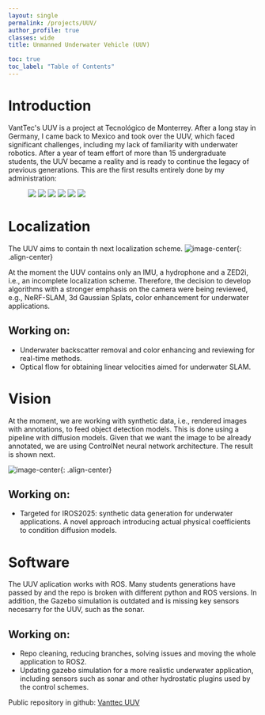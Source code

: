 ```yaml
---
layout: single
permalink: /projects/UUV/
author_profile: true
classes: wide
title: Unmanned Underwater Vehicle (UUV)

toc: true
toc_label: "Table of Contents"
---
```


# Introduction
VantTec's UUV is a project at Tecnológico de Monterrey. After a long stay in Germany, I came back to Mexico and took over the UUV, which faced significant challenges, including my lack of familiarity with underwater robotics. After a year of team effort of more than 15 undergraduate students, the UUV became a reality and is ready to continue the legacy of previous generations. This are the first results entirely done by my administration: 

<figure class="third">
  <a href="../../assets/images/uuv_1.jpeg">
  <img src="../../assets/images/uuv_1.jpeg"></a>

  <a href="../../assets/images/uuv.jpeg">
  <img src="../../assets/images/uuv.jpeg"></a>

  <a href="../../assets/images/uuv_test.gif">
  <img src="../../assets/images/uuv_test.gif"></a>

  <a href="../../assets/images/uuv_cfd.jpeg">
  <img src="../../assets/images/uuv_cfd.jpeg"></a>

  <a href="../../assets/images/uuv_gazebo.jpeg">
  <img src="../../assets/images/uuv_gazebo.jpeg"></a>

  <a href="../../assets/images/uuv_equipo.jpeg">
  <img src="../../assets/images/uuv_equipo.jpeg"></a>

</figure>

# Localization
The UUV aims to contain th next localization scheme.
![image-center](../../assets/images/localization_scheme.png){: .align-center}

At the moment the UUV contains only an IMU, a hydrophone and a ZED2i, i.e., an incomplete localization scheme. Therefore, the decision to develop algorithms with a stronger emphasis on the camera were being reviewed, e.g., NeRF-SLAM, 3d Gaussian Splats, color enhancement for underwater applications.

## Working on:
- Underwater backscatter removal and color enhancing and reviewing for real-time methods.
- Optical flow for obtaining linear velocities aimed for underwater SLAM.

# Vision
At the moment, we are working with synthetic data, i.e., rendered images with annotations, to feed object detection models. This is done using a pipeline with diffusion models. Given that we want the image to be already annotated, we are using ControlNet neural network architecture. The result is shown next.

![image-center](../../assets/images/synthetic_overview.jpeg){: .align-center}

## Working on: 
- Targeted for IROS2025: synthetic data generation for underwater applications. A novel approach introducing actual physical coefficients to condition diffusion models.


# Software
The UUV aplication works with ROS. Many students generations have passed by and the repo is broken with different python and ROS versions. In addition, the Gazebo simulation is outdated and is missing key sensors necesarry for the UUV, such as the sonar.

## Working on:
- Repo cleaning, reducing branches, solving issues and moving the whole application to ROS2.
- Updating gazebo simulation for a more realistic underwater application, including sensors such as sonar and other hydrostatic plugins used by the control schemes.

Public repository in github: [Vanttec UUV](https://github.com/vanttec/vanttec_uuv)
